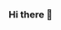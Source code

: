 ### Hi there 👋
<!--
**zendegani/zendegani** is a ✨ _special_ ✨ repository because its `README.md` (this file) appears on your GitHub profile.

Here are some ideas to get you started:

- 🔭 I’m currently working on ...
- 🌱 I’m currently learning ...
- 👯 I’m looking to collaborate on ...
- 🤔 I’m looking for help with ...
- 💬 Ask me about ...
- 📫 How to reach me: ...
- 😄 Pronouns: ...
- ⚡ Fun fact: ...
-->
<!-- 
<p align="center">
<a href="https://github.com/anuraghazra/github-readme-stats">
  <img align="center" src="https://github-readme-stats.anuraghazra1.vercel.app/api?username=zendegani&hide=stars&show_icons=true&include_all_commits=true" alt="Ali's github stats" />
</a>
<a href="https://github.com/anuraghazra/github-readme-stats">
  <img align="center" src="https://github-readme-stats.vercel.app/api/top-langs/?username=zendegani&layout=compact" />
</a>
</p>

## [Badges](https://www.youracclaim.com/users/zendegani/badges)

<p>
<a href="https://www.youracclaim.com/badges/97ee1352-ca26-45d9-8218-71d1c7092498/public_url">
  <img align="center" src="./ibm-ai-engineering-professional-certificate.png" alt="IBM AI Engineering Professional Certificate" width=15% />
</a>
<a href="https://www.youracclaim.com/badges/995c18da-7ca7-46f2-a4ac-fd4dda6ec000/public_url">
  <img align="center" src="./deep-learning-with-tensorflow.png" alt="Deep Learning with Tensorflow" width=14% />
</a>
<a href="https://www.youracclaim.com/badges/b58c18a7-56bf-427e-ab47-2e6f7cf5606d/public_url">
  <img align="center" src="./deep-neural-networks-with-pytorch.png" alt="Deep Neural Networks with PyTorch" width=14% />
</a>
<a href="https://www.youracclaim.com/badges/4921e568-7810-4100-be0a-b4eed2960488/public_url">
  <img align="center" src="./deep-learning-essentials-with-keras.png" alt="Deep Learning Essentials with Keras" width=14% />
</a>
<a href="https://www.youracclaim.com/badges/e0dffe2e-bba6-4805-96c0-ff2c5c29170d/public_url">
  <img align="center" src="./machine-learning-with-apache-spark.png" alt="Machine Learning with Apache Spark" width=14% />
</a>
<a href="https://www.youracclaim.com/badges/e12291ff-b118-407c-a206-dfee87bce90c/public_url">
  <img align="center" src="./machine-learning-with-python.png" alt="Machine Learning with Python" width=14% />
</a>
</p>
-->

<!-- <div data-iframe-width="150" data-iframe-height="270" data-share-badge-id="97ee1352-ca26-45d9-8218-71d1c7092498" data-share-badge-host="https://www.youracclaim.com"></div>
<script type="text/javascript" async src="//cdn.youracclaim.com/assets/utilities/embed.js"></script> -->

<!-- https://www.youracclaim.com/badges/97ee1352-ca26-45d9-8218-71d1c7092498/public_url -->

<!-- [![Top Langs](https://github-readme-stats.vercel.app/api/top-langs/?username=zendegani&layout=compact)](https://github.com/anuraghazra/github-readme-stats)  -->

